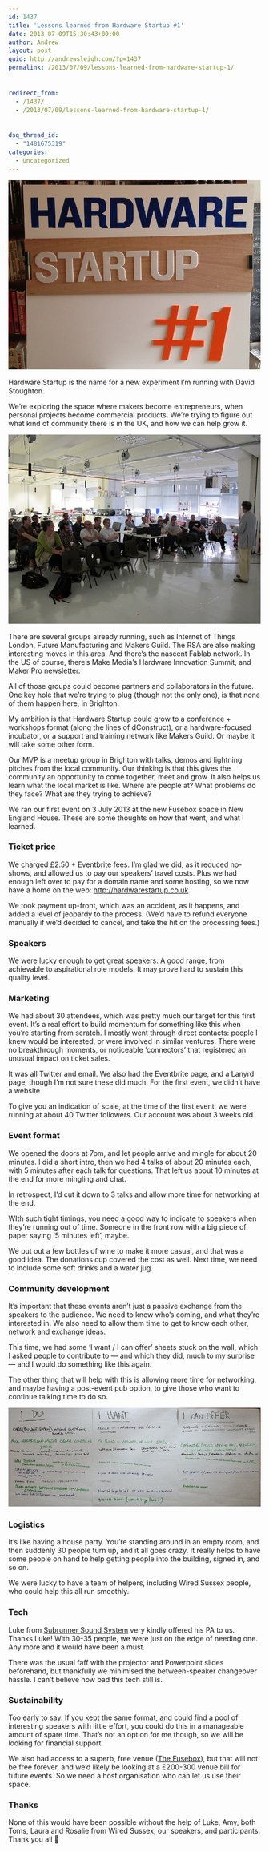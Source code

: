 ```yaml
---
id: 1437
title: 'Lessons learned from Hardware Startup #1'
date: 2013-07-09T15:30:43+00:00
author: Andrew
layout: post
guid: http://andrewsleigh.com/?p=1437
permalink: /2013/07/09/lessons-learned-from-hardware-startup-1/


redirect_from:
  - /1437/
  - /2013/07/09/lessons-learned-from-hardware-startup-1/


dsq_thread_id:
  - "1481675319"
categories:
  - Uncategorized
---
```

[<img src="/assets/flickr/9245861181_4410120d42_c.jpg"     alt="IMG_0948" />](http://www.flickr.com/photos/andrewsleigh/9245861181/ "IMG_0948 by AndrewSleigh, on Flickr")

Hardware Startup is the name for a new experiment I&#8217;m running with David Stoughton.

We&#8217;re exploring the space where makers become entrepreneurs, when personal projects become commercial products. We&#8217;re trying to figure out what kind of community there is in the UK, and how we can help grow it.<!--more-->

[<img src="/assets/flickr/9248652856_edf6555a58_c.jpg"     alt="IMG_4500" />](http://www.flickr.com/photos/andrewsleigh/9248652856/ "IMG_4500 by AndrewSleigh, on Flickr")

There are several groups already running, such as Internet of Things London, Future Manufacturing and Makers Guild. The RSA are also making interesting moves in this area. And there&#8217;s the nascent Fablab network. In the US of course, there&#8217;s Make Media&#8217;s Hardware Innovation Summit, and Maker Pro newsletter. 

All of those groups could become partners and collaborators in the future. One key hole that we&#8217;re trying to plug (though not the only one), is that none of them happen here, in Brighton.

My ambition is that Hardware Startup could grow to a conference + workshops format (along the lines of dConstruct), or a hardware-focused incubator, or a support and training network like Makers Guild. Or maybe it will take some other form.

Our MVP is a meetup group in Brighton with talks, demos and lightning pitches from the local community. Our thinking is that this gives the community an opportunity to come together, meet and grow. It also helps us learn what the local market is like. Where are people at? What problems do they face? What are they trying to achieve?

We ran our first event on 3 July 2013 at the new Fusebox space in New England House. These are some thoughts on how that went, and what I learned.

### Ticket price

We charged £2.50 + Eventbrite fees. I&#8217;m glad we did, as it reduced no-shows, and allowed us to pay our speakers&#8217; travel costs. Plus we had enough left over to pay for a domain name and some hosting, so we now have a home on the web: <http://hardwarestartup.co.uk>

We took payment up-front, which was an accident, as it happens, and added a level of jeopardy to the process. (We&#8217;d have to refund everyone manually if we&#8217;d decided to cancel, and take the hit on the processing fees.)

### Speakers

We were lucky enough to get great speakers. A good range, from achievable to aspirational role models. It may prove hard to sustain this quality level.

### Marketing

We had about 30 attendees, which was pretty much our target for this first event. It&#8217;s a real effort to build momentum for something like this when you&#8217;re starting from scratch. I mostly went through direct contacts: people I knew would be interested, or were involved in similar ventures. There were no breakthrough moments, or noticeable &#8216;connectors&#8217; that registered an unusual impact on ticket sales.

It was all Twitter and email. We also had the Eventbrite page, and a Lanyrd page, though I&#8217;m not sure these did much. For the first event, we didn&#8217;t have a website.

To give you an indication of scale, at the time of the first event, we were running at about 40 Twitter followers. Our account was about 3 weeks old.

### Event format

We opened the doors at 7pm, and let people arrive and mingle for about 20 minutes. I did a short intro, then we had 4 talks of about 20 minutes each, with 5 minutes after each talk for questions. That left us about 10 minutes at the end for more mingling and chat.

In retrospect, I&#8217;d cut it down to 3 talks and allow more time for networking at the end.

WIth such tight timings, you need a good way to indicate to speakers when they&#8217;re running out of time. Someone in the front row with a big piece of paper saying &#8216;5 minutes left&#8217;, maybe.

We put out a few bottles of wine to make it more casual, and that was a good idea. The donations cup covered the cost as well. Next time, we need to include some soft drinks and a water jug.

### Community development

It&#8217;s important that these events aren&#8217;t just a passive exchange from the speakers to the audience. We need to know who&#8217;s coming, and what they&#8217;re interested in. We also need to allow them time to get to know each other, network and exchange ideas.

This time, we had some &#8216;I want / I can offer&#8217; sheets stuck on the wall, which I asked people to contribute to — and which they did, much to my surprise — and I would do something like this again.

The other thing that will help with this is allowing more time for networking, and maybe having a post-event pub option, to give those who want to continue talking time to do so.

[<img src="/assets/flickr/9248658748_06522ce35e_c.jpg"     alt="IMG_4510" />](http://www.flickr.com/photos/andrewsleigh/9248658748/ "IMG_4510 by AndrewSleigh, on Flickr")

### Logistics

It&#8217;s like having a house party. You&#8217;re standing around in an empty room, and then suddenly 30 people turn up, and it all goes crazy. It really helps to have some people on hand to help getting people into the building, signed in, and so on.

We were lucky to have a team of helpers, including Wired Sussex people, who could help this all run smoothly.

### Tech

Luke from [Subrunner Sound System](https://www.facebook.com/subrunner) very kindly offered his PA to us. Thanks Luke! With 30-35 people, we were just on the edge of needing one. Any more and it would have been a must.

There was the usual faff with the projector and Powerpoint slides beforehand, but thankfully we minimised the between-speaker changeover hassle. I can&#8217;t believe how bad this tech still is. 

### Sustainability

Too early to say. If you kept the same format, and could find a pool of interesting speakers with little effort, you could do this in a manageable amount of spare time. That&#8217;s not an option for me though, so we will be looking for financial support.

We also had access to a superb, free venue ([The Fusebox](http://thefusebox.tumblr.com)), but that will not be free forever, and we&#8217;d likely be looking at a £200-300 venue bill for future events. So we need a host organisation who can let us use their space.

### Thanks

None of this would have been possible without the help of Luke, Amy, both Toms, Laura and Rosalie from Wired Sussex, our speakers, and participants. Thank you all 🙂